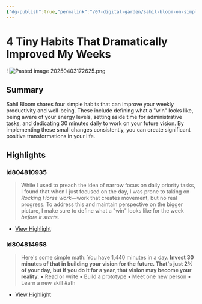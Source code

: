 ```yaml
---
{"dg-publish":true,"permalink":"/07-digital-garden/sahil-bloom-on-simple-habits/","tags":["readwise","ath"],"updated":"2025-04-03T17:27:48.385-07:00"}
---
```


# 4 Tiny Habits That Dramatically Improved My Weeks

!
![Pasted image 20250403172625.png](/img/user/06%20Utilities/Attachments/Pasted%20image%2020250403172625.png)
## Summary
Sahil Bloom shares four simple habits that can improve your weekly productivity and well-being. These include defining what a "win" looks like, being aware of your energy levels, setting aside time for administrative tasks, and dedicating 30 minutes daily to work on your future vision. By implementing these small changes consistently, you can create significant positive transformations in your life.

## Highlights
### id804810935

> While I used to preach the idea of narrow focus on daily priority tasks, I found that when I just focused on the day, I was prone to taking on *Rocking Horse work*—work that creates movement, but no real progress.
> To address this and maintain perspective on the bigger picture, I make sure to define what a "win" looks like for the week *before it starts*.

 * [View Highlight](https://read.readwise.io/read/01jbdb2m15201g3wyzgnt67ysk)
### id804814958

> Here's some simple math:
> You have 1,440 minutes in a day.
> __**Invest 30 minutes of that in building your vision for the future. That's just 2% of your day, but if you do it for a year, that vision may become your reality.**__
> • Read or write
> • Build a prototype
> • Meet one new person
> • Learn a new skill #ath 

 * [View Highlight](https://read.readwise.io/read/01jbdcvkm6vw0jwh8em9by8jye)

